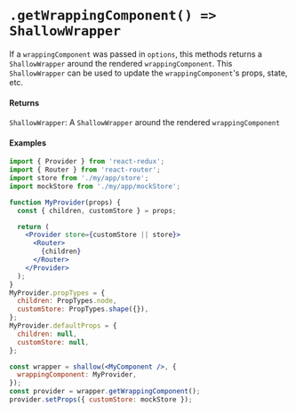 # `.getWrappingComponent() => ShallowWrapper`

If a `wrappingComponent` was passed in `options`, this methods returns a `ShallowWrapper` around the rendered `wrappingComponent`. This `ShallowWrapper` can be used to update the `wrappingComponent`'s props, state, etc.


#### Returns

`ShallowWrapper`: A `ShallowWrapper` around the rendered `wrappingComponent`



#### Examples

```jsx
import { Provider } from 'react-redux';
import { Router } from 'react-router';
import store from './my/app/store';
import mockStore from './my/app/mockStore';

function MyProvider(props) {
  const { children, customStore } = props;

  return (
    <Provider store={customStore || store}>
      <Router>
        {children}
      </Router>
    </Provider>
  );
}
MyProvider.propTypes = {
  children: PropTypes.node,
  customStore: PropTypes.shape({}),
};
MyProvider.defaultProps = {
  children: null,
  customStore: null,
};

const wrapper = shallow(<MyComponent />, {
  wrappingComponent: MyProvider,
});
const provider = wrapper.getWrappingComponent();
provider.setProps({ customStore: mockStore });
```
